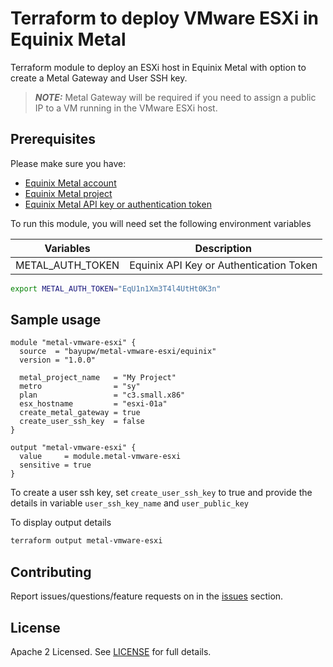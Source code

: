 # Terraform to deploy VMware ESXi in Equinix Metal

Terraform module to deploy an ESXi host in Equinix Metal with option to create a Metal Gateway and User SSH key.
> **_NOTE:_** 
> Metal Gateway will be required if you need to assign a public IP to a VM running in the VMware ESXi host.

## Prerequisites

Please make sure you have:
- [Equinix Metal account](https://metal.equinix.com/developers/docs/accounts/users/#profile)
- [Equinix Metal project](https://metal.equinix.com/developers/docs/accounts/projects/)
- [Equinix Metal API key or authentication token](https://metal.equinix.com/developers/docs/accounts/users/#api-keys)

To run this module, you will need set the following environment variables

Variables | Description
--- | ---
METAL_AUTH_TOKEN | Equinix API Key or Authentication Token


```bash
export METAL_AUTH_TOKEN="EqU1n1Xm3T4l4UtHt0K3n"
```

## Sample usage

```hcl
module "metal-vmware-esxi" {
  source  = "bayupw/metal-vmware-esxi/equinix"
  version = "1.0.0"

  metal_project_name   = "My Project"
  metro                = "sy"
  plan                 = "c3.small.x86"
  esx_hostname         = "esxi-01a"
  create_metal_gateway = true
  create_user_ssh_key  = false
}

output "metal-vmware-esxi" {
  value     = module.metal-vmware-esxi
  sensitive = true
}
```

To create a user ssh key, set ```create_user_ssh_key``` to true and provide the details in variable ```user_ssh_key_name``` and ```user_public_key```

To display output details

```bash
terraform output metal-vmware-esxi
```

## Contributing

Report issues/questions/feature requests on in the [issues](https://github.com/bayupw/terraform-equinix-metal-vmware-esxi/issues/new) section.

## License

Apache 2 Licensed. See [LICENSE](https://github.com/bayupw/terraform-equinix-metal-vmware-esxi/tree/master/LICENSE) for full details.